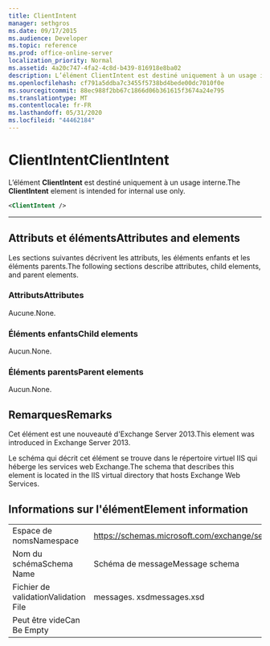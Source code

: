```yaml
---
title: ClientIntent
manager: sethgros
ms.date: 09/17/2015
ms.audience: Developer
ms.topic: reference
ms.prod: office-online-server
localization_priority: Normal
ms.assetid: 4a20c747-4fa2-4c8d-b439-816918e8ba02
description: L’élément ClientIntent est destiné uniquement à un usage interne.
ms.openlocfilehash: cf791a5ddba7c3455f5738bd4bede00dc7010f0e
ms.sourcegitcommit: 88ec988f2bb67c1866d06b361615f3674a24e795
ms.translationtype: MT
ms.contentlocale: fr-FR
ms.lasthandoff: 05/31/2020
ms.locfileid: "44462184"
---
```

# <a name="clientintent"></a><span data-ttu-id="620f2-103">ClientIntent</span><span class="sxs-lookup"><span data-stu-id="620f2-103">ClientIntent</span></span>

<span data-ttu-id="620f2-104">L’élément **ClientIntent** est destiné uniquement à un usage interne.</span><span class="sxs-lookup"><span data-stu-id="620f2-104">The **ClientIntent** element is intended for internal use only.</span></span> 
  
```XML
<ClientIntent />
```

 ****
## <a name="attributes-and-elements"></a><span data-ttu-id="620f2-105">Attributs et éléments</span><span class="sxs-lookup"><span data-stu-id="620f2-105">Attributes and elements</span></span>

<span data-ttu-id="620f2-106">Les sections suivantes décrivent les attributs, les éléments enfants et les éléments parents.</span><span class="sxs-lookup"><span data-stu-id="620f2-106">The following sections describe attributes, child elements, and parent elements.</span></span>
  
### <a name="attributes"></a><span data-ttu-id="620f2-107">Attributs</span><span class="sxs-lookup"><span data-stu-id="620f2-107">Attributes</span></span>

<span data-ttu-id="620f2-108">Aucune.</span><span class="sxs-lookup"><span data-stu-id="620f2-108">None.</span></span>
  
### <a name="child-elements"></a><span data-ttu-id="620f2-109">Éléments enfants</span><span class="sxs-lookup"><span data-stu-id="620f2-109">Child elements</span></span>

<span data-ttu-id="620f2-110">Aucun.</span><span class="sxs-lookup"><span data-stu-id="620f2-110">None.</span></span>
  
### <a name="parent-elements"></a><span data-ttu-id="620f2-111">Éléments parents</span><span class="sxs-lookup"><span data-stu-id="620f2-111">Parent elements</span></span>

<span data-ttu-id="620f2-112">Aucun.</span><span class="sxs-lookup"><span data-stu-id="620f2-112">None.</span></span>
  
## <a name="remarks"></a><span data-ttu-id="620f2-113">Remarques</span><span class="sxs-lookup"><span data-stu-id="620f2-113">Remarks</span></span>

<span data-ttu-id="620f2-114">Cet élément est une nouveauté d'Exchange Server 2013.</span><span class="sxs-lookup"><span data-stu-id="620f2-114">This element was introduced in Exchange Server 2013.</span></span>
  
<span data-ttu-id="620f2-115">Le schéma qui décrit cet élément se trouve dans le répertoire virtuel IIS qui héberge les services web Exchange.</span><span class="sxs-lookup"><span data-stu-id="620f2-115">The schema that describes this element is located in the IIS virtual directory that hosts Exchange Web Services.</span></span>
  
## <a name="element-information"></a><span data-ttu-id="620f2-116">Informations sur l'élément</span><span class="sxs-lookup"><span data-stu-id="620f2-116">Element information</span></span>

|||
|:-----|:-----|
|<span data-ttu-id="620f2-117">Espace de noms</span><span class="sxs-lookup"><span data-stu-id="620f2-117">Namespace</span></span>  <br/> |https://schemas.microsoft.com/exchange/services/2006/messages  <br/> |
|<span data-ttu-id="620f2-118">Nom du schéma</span><span class="sxs-lookup"><span data-stu-id="620f2-118">Schema Name</span></span>  <br/> |<span data-ttu-id="620f2-119">Schéma de message</span><span class="sxs-lookup"><span data-stu-id="620f2-119">Message schema</span></span>  <br/> |
|<span data-ttu-id="620f2-120">Fichier de validation</span><span class="sxs-lookup"><span data-stu-id="620f2-120">Validation File</span></span>  <br/> |<span data-ttu-id="620f2-121">messages. xsd</span><span class="sxs-lookup"><span data-stu-id="620f2-121">messages.xsd</span></span>  <br/> |
|<span data-ttu-id="620f2-122">Peut être vide</span><span class="sxs-lookup"><span data-stu-id="620f2-122">Can Be Empty</span></span>  <br/> ||
   

